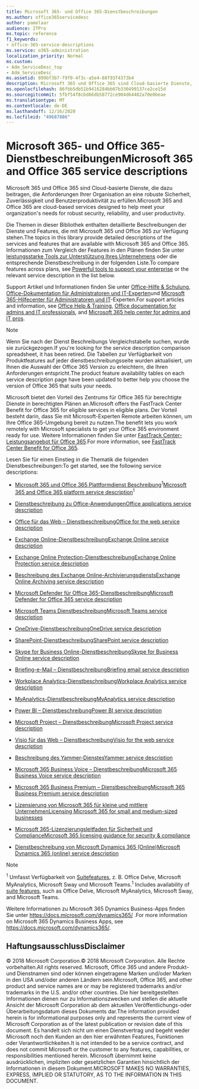 ```yaml
---
title: Microsoft 365- und Office 365-Dienstbeschreibungen
ms.author: office365servicedesc
author: pamelaar
audience: ITPro
ms.topic: reference
f1_keywords:
- office-365-service-descriptions
ms.service: o365-administration
localization_priority: Normal
ms.custom:
- Adm_ServiceDesc_top
- Adm_ServiceDesc
ms.assetid: 899bf3b7-f9f0-4f3c-a5e4-88f93f4373b4
description: Microsoft 365 und Office 365 sind Cloud-basierte Dienste, die dazu beitragen, die Anforderungen Ihrer Organisation an eine robuste Sicherheit, Zuverlässigkeit und Benutzerproduktivität zu erfüllen.
ms.openlocfilehash: 86fbb5db51b9416284bb07b330499137ce2ce15d
ms.sourcegitcommit: 5fbf54f8cbd66db58772ce904d64482a70e0beae
ms.translationtype: MT
ms.contentlocale: de-DE
ms.lasthandoff: 12/16/2020
ms.locfileid: "49687886"
---
```

# <a name="microsoft-365-and-office-365-service-descriptions"></a><span data-ttu-id="38067-103">Microsoft 365- und Office 365-Dienstbeschreibungen</span><span class="sxs-lookup"><span data-stu-id="38067-103">Microsoft 365 and Office 365 service descriptions</span></span> 

<span data-ttu-id="38067-104">Microsoft 365 und Office 365 sind Cloud-basierte Dienste, die dazu beitragen, die Anforderungen Ihrer Organisation an eine robuste Sicherheit, Zuverlässigkeit und Benutzerproduktivität zu erfüllen.</span><span class="sxs-lookup"><span data-stu-id="38067-104">Microsoft 365 and Office 365 are cloud-based services designed to help meet your organization's needs for robust security, reliability, and user productivity.</span></span> 
  
<span data-ttu-id="38067-105">Die Themen in dieser Bibliothek enthalten detaillierte Beschreibungen der Dienste und Features, die mit Microsoft 365 und Office 365 zur Verfügung stehen.</span><span class="sxs-lookup"><span data-stu-id="38067-105">The topics in this library provide detailed descriptions of the services and features that are available with Microsoft 365 and Office 365.</span></span> <span data-ttu-id="38067-106">Informationen zum Vergleich der Features in den Plänen finden Sie unter [leistungsstarke Tools zur Unterstützung Ihres Unternehmens](https://go.microsoft.com/fwlink/?LinkID=799177&amp;clcid=0x409) oder die entsprechende Dienstbeschreibung in der folgenden Liste.</span><span class="sxs-lookup"><span data-stu-id="38067-106">To compare features across plans, see [Powerful tools to support your enterprise](https://go.microsoft.com/fwlink/?LinkID=799177&amp;clcid=0x409) or the relevant service description in the list below.</span></span> 
  
<span data-ttu-id="38067-107">Support Artikel und Informationen finden Sie unter [Office-Hilfe & Schulung](https://support.office.com/), [Office-Dokumentation für Administratoren und IT-Experten](https://docs.microsoft.com/office/)und [Microsoft 365-Hilfecenter für Administratoren und IT](https://docs.microsoft.com/microsoft-365/)-Experten.</span><span class="sxs-lookup"><span data-stu-id="38067-107">For support articles and information, see [Office Help & Training](https://support.office.com/), [Office documentation for admins and IT professionals](https://docs.microsoft.com/office/), and [Microsoft 365 help center for admins and IT pros](https://docs.microsoft.com/microsoft-365/).</span></span>
  
> [!NOTE]
> <span data-ttu-id="38067-108">Wenn Sie nach der Dienst Beschreibungs Vergleichstabelle suchen, wurde sie zurückgezogen.</span><span class="sxs-lookup"><span data-stu-id="38067-108">If you're looking for the service description comparison spreadsheet, it has been retired.</span></span> <span data-ttu-id="38067-109">Die Tabellen zur Verfügbarkeit von Produktfeatures auf jeder dienstbeschreibungsseite wurden aktualisiert, um Ihnen die Auswahl der Office 365 Version zu erleichtern, die Ihren Anforderungen entspricht.</span><span class="sxs-lookup"><span data-stu-id="38067-109">The product feature availability tables on each service description page have been updated to better help you choose the version of Office 365 that suits your needs.</span></span> 
  
<span data-ttu-id="38067-110">Microsoft bietet den Vorteil des Zentrums für Office 365 für berechtigte Dienste in berechtigten Plänen an.</span><span class="sxs-lookup"><span data-stu-id="38067-110">Microsoft offers the FastTrack Center Benefit for Office 365 for eligible services in eligible plans.</span></span> <span data-ttu-id="38067-111">Der Vorteil besteht darin, dass Sie mit Microsoft-Experten Remote arbeiten können, um Ihre Office 365-Umgebung bereit zu nutzen.</span><span class="sxs-lookup"><span data-stu-id="38067-111">The benefit lets you work remotely with Microsoft specialists to get your Office 365 environment ready for use.</span></span> <span data-ttu-id="38067-112">Weitere Informationen finden Sie unter [FastTrack Center-Leistungsangebot für Office 365](https://docs.microsoft.com/fasttrack/O365-fasttrack-benefit-for-office-365).</span><span class="sxs-lookup"><span data-stu-id="38067-112">For more information, see [FastTrack Center Benefit for Office 365](https://docs.microsoft.com/fasttrack/O365-fasttrack-benefit-for-office-365).</span></span>
  
<span data-ttu-id="38067-113">Lesen Sie für einen Einstieg in die Thematik die folgenden Dienstbeschreibungen:</span><span class="sxs-lookup"><span data-stu-id="38067-113">To get started, see the following service descriptions:</span></span>
  
- <span data-ttu-id="38067-114">[Microsoft 365 und Office 365 Plattformdienst Beschreibung](office-365-platform-service-description/office-365-platform-service-description.md)<sup>1</sup></span><span class="sxs-lookup"><span data-stu-id="38067-114">[Microsoft 365 and Office 365 platform service description](office-365-platform-service-description/office-365-platform-service-description.md)<sup>1</sup></span></span>

- [<span data-ttu-id="38067-115">Dienstbeschreibung zu Office-Anwendungen</span><span class="sxs-lookup"><span data-stu-id="38067-115">Office applications service description</span></span>](office-applications-service-description/office-applications-service-description.md)

- [<span data-ttu-id="38067-116">Office für das Web – Dienstbeschreibung</span><span class="sxs-lookup"><span data-stu-id="38067-116">Office for the web service description</span></span>](office-online-service-description/office-online-service-description.md)

- [<span data-ttu-id="38067-117">Exchange Online-Dienstbeschreibung</span><span class="sxs-lookup"><span data-stu-id="38067-117">Exchange Online service description</span></span>](exchange-online-service-description/exchange-online-service-description.md)

- [<span data-ttu-id="38067-118">Exchange Online Protection-Dienstbeschreibung</span><span class="sxs-lookup"><span data-stu-id="38067-118">Exchange Online Protection service description</span></span>](exchange-online-protection-service-description/exchange-online-protection-service-description.md)

- [<span data-ttu-id="38067-119">Beschreibung des Exchange Online-Archivierungsdiensts</span><span class="sxs-lookup"><span data-stu-id="38067-119">Exchange Online Archiving service description</span></span>](exchange-online-archiving-service-description/exchange-online-archiving-service-description.md)

- [<span data-ttu-id="38067-120">Microsoft Defender für Office 365-Dienstbeschreibung</span><span class="sxs-lookup"><span data-stu-id="38067-120">Microsoft Defender for Office 365 service description</span></span>](office-365-advanced-threat-protection-service-description.md)

- [<span data-ttu-id="38067-121">Microsoft Teams Dienstbeschreibung</span><span class="sxs-lookup"><span data-stu-id="38067-121">Microsoft Teams service description</span></span>](teams-service-description.md)

- [<span data-ttu-id="38067-122">OneDrive-Dienstbeschreibung</span><span class="sxs-lookup"><span data-stu-id="38067-122">OneDrive service description</span></span>](onedrive-for-business-service-description.md)

- [<span data-ttu-id="38067-123">SharePoint-Dienstbeschreibung</span><span class="sxs-lookup"><span data-stu-id="38067-123">SharePoint service description</span></span>](sharepoint-online-service-description/sharepoint-online-service-description.md)

- [<span data-ttu-id="38067-124">Skype for Business Online-Dienstbeschreibung</span><span class="sxs-lookup"><span data-stu-id="38067-124">Skype for Business Online service description</span></span>](skype-for-business-online-service-description/skype-for-business-online-service-description.md)

- [<span data-ttu-id="38067-125">Briefing-e-Mail – Dienstbeschreibung</span><span class="sxs-lookup"><span data-stu-id="38067-125">Briefing email service description</span></span>](briefing-service-description.md)

- [<span data-ttu-id="38067-126">Workplace Analytics-Dienstbeschreibung</span><span class="sxs-lookup"><span data-stu-id="38067-126">Workplace Analytics service description</span></span>](workplace-analytics-service-description.md)

- [<span data-ttu-id="38067-127">MyAnalytics-Dienstbeschreibung</span><span class="sxs-lookup"><span data-stu-id="38067-127">MyAnalytics service description</span></span>](mya-service-description.md)

- [<span data-ttu-id="38067-128">Power BI – Dienstbeschreibung</span><span class="sxs-lookup"><span data-stu-id="38067-128">Power BI service description</span></span>](power-bi-service-description.md)

- [<span data-ttu-id="38067-129">Microsoft Project – Dienstbeschreibung</span><span class="sxs-lookup"><span data-stu-id="38067-129">Microsoft Project service description</span></span>](project-online-service-description/project-online-service-description.md)

- [<span data-ttu-id="38067-130">Visio für das Web – Dienstbeschreibung</span><span class="sxs-lookup"><span data-stu-id="38067-130">Visio for the web service description</span></span>](visio-online-service-description/visio-online-service-description.md)

- [<span data-ttu-id="38067-131">Beschreibung des Yammer-Dienstes</span><span class="sxs-lookup"><span data-stu-id="38067-131">Yammer service description</span></span>](yammer-service-description/yammer-service-description.md)

- [<span data-ttu-id="38067-132">Microsoft 365 Business Voice – Dienstbeschreibung</span><span class="sxs-lookup"><span data-stu-id="38067-132">Microsoft 365 Business Voice service description</span></span>](microsoft-365-business-voice-service-description.md)

- [<span data-ttu-id="38067-133">Microsoft 365 Business Premium – Dienstbeschreibung</span><span class="sxs-lookup"><span data-stu-id="38067-133">Microsoft 365 Business Premium service description</span></span>](microsoft-365-service-descriptions/microsoft-365-business-service-description.md)

- [<span data-ttu-id="38067-134">Lizensierung von Microsoft 365 für kleine und mittlere Unternehmen</span><span class="sxs-lookup"><span data-stu-id="38067-134">Licensing Microsoft 365 for small and medium-sized businesses</span></span>](microsoft-365-service-descriptions/licensing-microsoft-365-in-smb.md)

- [<span data-ttu-id="38067-135">Microsoft 365-Lizenzierungsleitfaden für Sicherheit und Compliance</span><span class="sxs-lookup"><span data-stu-id="38067-135">Microsoft 365 licensing guidance for security & compliance</span></span>](microsoft-365-service-descriptions/microsoft-365-tenantlevel-services-licensing-guidance/microsoft-365-security-compliance-licensing-guidance.md)

- [<span data-ttu-id="38067-136">Dienstbeschreibung von Microsoft Dynamics 365 (Online)</span><span class="sxs-lookup"><span data-stu-id="38067-136">Microsoft Dynamics 365 (online) service description</span></span>](microsoft-dynamics-365-online-service-description.md)

> [!NOTE]
> <span data-ttu-id="38067-137"><sup>1</sup> Umfasst Verfügbarkeit von [Suitefeatures](https://docs.microsoft.com/office365/servicedescriptions/office-365-platform-service-description/office-365-suite-features), z. B. Office Delve, Microsoft MyAnalytics, Microsoft Sway und Microsoft Teams.</span><span class="sxs-lookup"><span data-stu-id="38067-137"><sup>1</sup> Includes availability of [suite features](https://docs.microsoft.com/office365/servicedescriptions/office-365-platform-service-description/office-365-suite-features), such as Office Delve, Microsoft MyAnalytics, Microsoft Sway, and Microsoft Teams.</span></span>
>
> <span data-ttu-id="38067-138">Weitere Informationen zu Microsoft 365 Dynamics Business-Apps finden Sie unter <https://docs.microsoft.com/dynamics365/> .</span><span class="sxs-lookup"><span data-stu-id="38067-138">For more information on Microsoft 365 Dynamics Business Apps, see <https://docs.microsoft.com/dynamics365/>.</span></span>
  
## <a name="disclaimer"></a><span data-ttu-id="38067-139">Haftungsausschluss</span><span class="sxs-lookup"><span data-stu-id="38067-139">Disclaimer</span></span>

<span data-ttu-id="38067-140">&copy; 2018 Microsoft Corporation.</span><span class="sxs-lookup"><span data-stu-id="38067-140">&copy; 2018 Microsoft Corporation.</span></span> <span data-ttu-id="38067-141">Alle Rechte vorbehalten.</span><span class="sxs-lookup"><span data-stu-id="38067-141">All rights reserved.</span></span> <span data-ttu-id="38067-142">Microsoft, Office 365 und andere Produkt-und Dienstnamen sind oder können eingetragene Marken und/oder Marken in den USA und/oder anderen Ländern sein.</span><span class="sxs-lookup"><span data-stu-id="38067-142">Microsoft, Office 365, and other product and service names are or may be registered trademarks and/or trademarks in the U.S. and/or other countries.</span></span> <span data-ttu-id="38067-143">Die hier bereitgestellten Informationen dienen nur zu Informationszwecken und stellen die aktuelle Ansicht der Microsoft Corporation ab dem aktuellen Veröffentlichungs-oder Überarbeitungsdatum dieses Dokuments dar.</span><span class="sxs-lookup"><span data-stu-id="38067-143">The information provided herein is for informational purposes only and represents the current view of Microsoft Corporation as of the latest publication or revision date of this document.</span></span> <span data-ttu-id="38067-144">Es handelt sich nicht um einen Dienstvertrag und begeht weder Microsoft noch den Kunden an den hier erwähnten Features, Funktionen oder Verantwortlichkeiten.</span><span class="sxs-lookup"><span data-stu-id="38067-144">It is not intended to be a service contract, and does not commit Microsoft or the customer to any features, capabilities, or responsibilities mentioned herein.</span></span> <span data-ttu-id="38067-145">Microsoft übernimmt keine ausdrücklichen, impliziten oder gesetzlichen Garantien hinsichtlich der Informationen in diesem Dokument.</span><span class="sxs-lookup"><span data-stu-id="38067-145">MICROSOFT MAKES NO WARRANTIES, EXPRESS, IMPLIED OR STATUTORY, AS TO THE INFORMATION IN THIS DOCUMENT.</span></span>
 